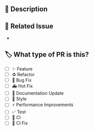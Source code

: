## 🔎 Description
> 


## 🔗 Related Issue
- []()


## 🏷️ What type of PR is this?
- [ ] ✨ Feature
- [ ] ♻️ Refactor
- [ ] 🐛 Bug Fix
- [ ] 🚑 Hot Fix
- [ ] 📝 Documentation Update
- [ ] 🎨 Style
- [ ] ⚡️ Performance Improvements
- [ ] ✅ Test
- [ ] 👷 CI
- [ ] 💚 CI Fix
